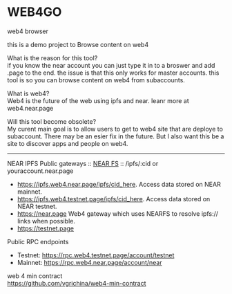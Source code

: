 # WEB4GO
web4 browser


this is a demo project to Browse content on web4


What is the reason for this tool?
<br/>
if you know the near account you can just type it in to a broswer and add .page to the end. the issue is that this only works for master accounts. this tool is so you can browse content on web4 from subaccounts.

What is web4?
<br/>
Web4 is the future of the web using ipfs and near. leanr more at web4.near.page


Will this tool become obsolete?
<br/>
My curent main goal is to allow users to get to web4 site that are deploye to subaccount. There may be an esier fix in the future. But I also want this be a site to discover apps and people on web4.


----

NEAR IPFS Public gateways :: [NEAR FS](https://github.com/vgrichina/nearfs) :: /ipfs/:cid or youraccount.near.page
- https://ipfs.web4.near.page/ipfs/cid_here. Access data stored on NEAR mainnet.
- https://ipfs.web4.testnet.page/ipfs/cid_here. Access data stored on NEAR testnet.
- https://near.page Web4 gateway which uses NEARFS to resolve ipfs:// links when possible.
- https://testnet.page



Public RPC endpoints
- Testnet: https://rpc.web4.testnet.page/account/testnet
- Mainnet: https://rpc.web4.near.page/account/near


web 4 min contract
<br/>
https://github.com/vgrichina/web4-min-contract